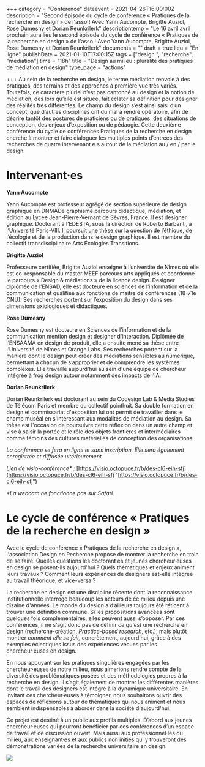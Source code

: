 +++
category = "Conférence"
dateevent = 2021-04-26T16:00:00Z
description = "Second épisode du cycle de conférence « Pratiques de la recherche en design » de l'asso ! Avec Yann Aucompte, Brigitte Auziol, Rose Dumesny et Dorian Reunkrilerk"
descriptiontemp = "Le 16 avril avril prochain aura lieu le second épisode du cycle de conférence « Pratiques de la recherche en design » de l'asso ! Avec Yann Aucompte, Brigitte Auziol, Rose Dumesny et Dorian Reunkrilerk"
documents = ""
draft = true
lieu = "En ligne"
publishDate = 2021-01-10T17:00:15Z
tags = ["design ", "recherche", "médiation"]
time = "18h"
title = "Design au milieu : pluralité des pratiques de médiation en design"
type_page = "actions"

+++
Au sein de la recherche en design, le terme médiation renvoie à des pratiques, des terrains et des approches à première vue très variés. Toutefois, ce caractère pluriel n’est pas cantonné au design et la notion de médiation, dès lors qu’elle est située, fait éclater sa définition pour désigner des réalités très différentes. Le champ du design s’est ainsi saisi d’un concept, que d’autres disciplines ont du mal à rendre opératoire, afin de décrire tantôt des postures de praticiens ou de pratiques, des situations de conception, des enjeux d’exposition ou de pédaogie. Cette deuxième conférence du cycle de conférences Pratiques de la recherche en design cherche à montrer et faire dialoguer les multiples points d’entrées des recherches de quatre intervenant.e.s autour de la médiation au / en / par le design.

# Intervenant·es

**Yann Aucompte**

Yann Aucompte est professeur agrégé de section supérieure de design graphique en DNMADe graphisme parcours didactique, médiation, et édition au Lycée Jean-Pierre-Vernant de Sèvres, France. Il est designer graphique. Doctorant à l’EDESTA, sous la direction de Roberto Barbanti, à l’Université Paris-VIII. Il poursuit une thèse sur la question de l’éthique, de l’écologie et de la production dans le design graphique. Il est membre du collectif transdisciplinaire Arts Écologies Transitions.

**Brigitte Auziol**

Professeure certifiée, Brigitte Auziol enseigne à l’université de Nîmes où elle est co-responsable du master MEEF parcours arts appliqués et coordonne le parcours « Design & médiations » de la licence design. Designer diplômée de l’ENSAD, elle est docteure en sciences de l’information et de la communication et qualifiée aux fonctions de maitre de conférences (18-71e CNU). Ses recherches portent sur l’exposition du design dans ses dimensions axiologiques et didactiques.

**Rose Dumesny**

Rose Dumesny est docteure en Sciences de l’information et de la communication mention design et designer d'interaction. Diplômée de l’ENSAAMA en design de produit, elle a ensuite mené sa thèse entre l’Université de Nîmes et Orange Labs. Ses recherches portent sur la manière dont le design peut créer des médiations sensibles au numérique, permettant à chacun de s’approprier et de comprendre les systèmes complexes. Elle travaille aujourd'hui au sein d'une équipe de chercheur intégrée à frog design autour notamment des impacts de l'IA.

**Dorian Reunkrilerk**

Dorian Reunkrilerk est doctorant au sein du Codesign Lab & Media Studies de Télécom Paris et membre du collectif pointhuit. Sa double formation en design et commissariat d'exposition lui ont permit de travailler dans le champ muséal en s'intéressant aux modalités de médiation au design. Sa thèse est l'occasion de poursuivre cette réflexion dans un autre champ et vise à saisir la portée et le rôle des objets frontières et intermédiaires comme témoins des cultures matérielles de conception des organisations.

_La conférence se fera en ligne et sans inscription. Elle sera également enregistrée et diffusée ultérieurement._

_Lien de visio-conférence* :_ [https://visio.octopuce.fr/b/des-cl6-eih-sfj](https://visio.octopuce.fr/b/des-cl6-eih-sfj "https://visio.octopuce.fr/b/des-cl6-eih-sfj")

_*La webcam ne fonctionne pas sur Safari._ 

# Le cycle de conférence « Pratiques de la recherche en design »

Avec le cycle de conférence « Pratiques de la recherche en design », l'association Design en Recherche propose de montrer la recherche en train de se faire. Quelles questions les doctorant·es et jeunes chercheur·euses en design se posent-ils aujourd'hui ? Quels thématiques et enjeux animent leurs travaux ? Comment leurs expériences de designers est-elle intégrée au travail théorique, et vice-versa ?

La recherche en design est une discipline récente dont la reconnaissance institutionnelle interroge beaucoup les acteurs de ce milieu depuis une dizaine d'années. Le monde du design a d’ailleurs toujours été réticent à trouver une définition commune. Si les propositions avancées sont quelques fois complémentaires, elles peuvent aussi s’opposer. Par ces conférences, il ne s’agit donc pas de définir _ce qu'est_ une recherche en design (recherche-création, _Practice-based research_, etc.), mais plutôt montrer _comment elle se fait,_ concrètement, aujourd’hui, grâce à des exemples éclectiques issus des expériences vécues par les chercheur·euses en design.

En nous appuyant sur les pratiques singulières engagées par les chercheur·euses de notre milieu, nous aimerions rendre compte de la diversité des problématiques posées et des méthodologies propres à la recherche en design. Il s‘agit également de montrer les différentes manières dont le travail des designers est intégré à la dynamique universitaire. En invitant ces chercheur·euses à témoigner, nous souhaitons ouvrir des espaces de réflexions autour de thématiques qui nous animent et nous semblent indispensables à aborder dans la société d'aujourd'hui.

Ce projet est destiné à un public aux profils multiples. D’abord aux jeunes chercheur·euses qui pourront bénéficier par ces conférences d’un espace de travail et de discussion ouvert. Mais aussi aux professionnel·les du milieu, aux enseignant·es et aux publics non initiés qui y trouveront des démonstrations variées de la recherche universitaire en design.

![](/images/pratique-de-la-recherche-en-design.jpg)